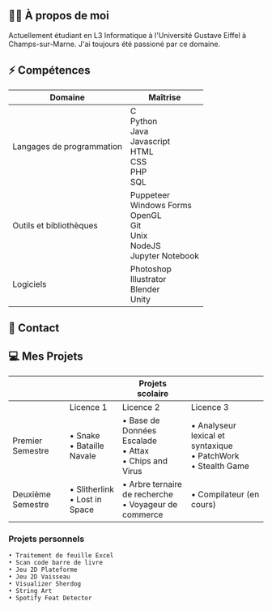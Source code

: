 ## 👨‍🦱 À propos de moi 

Actuellement étudiant en L3 Informatique à l'Université Gustave Eiffel à Champs-sur-Marne. J'ai toujours été passioné par ce domaine.

## ⚡ Compétences

| Domaine | Maîtrise |
| ------------------------- | ------------------------- |
| Langages de programmation | C <br> Python <br> Java <br> Javascript <br> HTML <br> CSS <br> PHP <br> SQL <br> |
| Outils et bibliothèques   | Puppeteer <br> Windows Forms <br> OpenGL <br> Git <br> Unix <br> NodeJS <br> Jupyter Notebook |
| Logiciels   | Photoshop <br> Illustrator <br> Blender <br> Unity <br>  |

## 💼 Contact

## 💻 Mes Projets

|                   |                           |                Projets scolaire            |             |
| ----------------- | ------------------------  | ------------------------   | ------------------------    |
|                   | Licence 1                 | Licence 2                  | Licence 3                   |
| Premier Semestre  | • Snake <br> • Bataille Navale <br> | • Base de Données Escalade <br> • Attax <br> • Chips and Virus <br> | • Analyseur lexical et syntaxique <br> • PatchWork <br> • Stealth Game <br> |
| Deuxième Semestre | • Slitherlink <br> • Lost in Space <br> | • Arbre ternaire de recherche <br> • Voyageur de commerce <br> | • Compilateur (en cours) <br> |

### Projets personnels

    • Traitement de feuille Excel
    • Scan code barre de livre
    • Jeu 2D Plateforme
    • Jeu 2D Vaisseau
    • Visualizer Sherdog
    • String Art
    • Spotify Feat Detector
